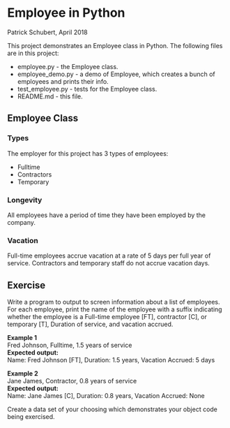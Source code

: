 # Employee in Python  
Patrick Schubert, April 2018

This project demonstrates an Employee class in Python. The following files are in this project:  

* employee.py - the Employee class.
* employee_demo.py - a demo of Employee, which creates a bunch of employees and prints their info.
* test_employee.py - tests for the Employee class.
* README.md - this file.


## Employee Class
### Types
The employer for this project has 3 types of employees: 

* Fulltime
* Contractors
* Temporary

### Longevity
All employees have a period of time they have been employed by the company.

### Vacation
Full-time employees accrue vacation at a rate of 5 days per full year of service.
Contractors and temporary staff do not accrue vacation days.

## Exercise
Write a program to output to screen information about a list of employees.   For each employee, print the name of the employee with a suffix indicating whether the employee is a Full-time employee [FT], contractor [C], or temporary [T], Duration of service, and vacation accrued.

**Example 1**  
Fred Johnson, Fulltime, 1.5 years of service  
**Expected output:**  
Name:  Fred Johnson [FT], Duration:  1.5 years, Vacation Accrued:  5 days  

**Example 2**  
Jane James, Contractor, 0.8 years of service  
**Expected output:**  
Name:  Jane James [C], Duration:  0.8 years, Vacation Accrued:  None  

Create a data set of your choosing which demonstrates your object code being exercised.

